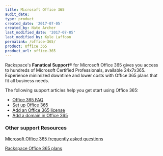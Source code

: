 ```yaml
---
title: Microsoft Office 365
audit_date:
type: product
created_date: '2017-07-05'
created_by: Nate Archer
last_modified_date: '2017-07-05'
last_modified_by: Kyle Laffoon
permalink: /office-365/
product: Office 365
product_url: office-365
---
```


Rackspace's **Fanatical Support**&reg; for Microsoft Office 365 gives you access to hundreds of Microsoft Certified Professionals, available 24x7x365.  Experience minimized downtime and lower costs with Office 365 plans that fit all business needs.

The following support articles help you get start using Office 365:

- [Office 365 FAQ](how-to/office-365-faq/)
- [Set up Office 365](how-to/set-up-office-365/)
- [Add an Office 365 license](how-to/add-an-office-365-license/)
- [Add a domain in Office 365](how-to/add-a-domain-in-office-365)

### Other support Resources

[Microsoft Office 365 frequently asked questions](https://products.office.com/en-us/business/microsoft-office-365-frequently-asked-questions)

[Rackspace Office 365 plans](https://www.rackspace.com/office-365/pick-your-plan) 
